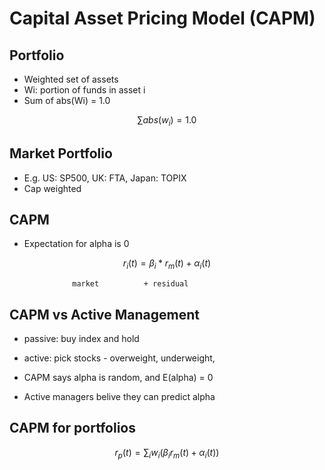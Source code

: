 # Capital Asset Pricing Model (CAPM)

## Portfolio

- Weighted set of assets
- Wi: portion of funds in asset i
- Sum of abs(Wi) = 1.0

$$ \sum abs(w_i) = 1.0 $$

## Market Portfolio

- E.g. US: SP500, UK: FTA, Japan: TOPIX
- Cap weighted


## CAPM

- Expectation for alpha is 0

$$ r_i(t) = \beta_i * r_m(t) + \alpha_i(t) $$

                  market          + residual

## CAPM vs Active Management

- passive: buy index and hold
- active: pick stocks - overweight, underweight, 

- CAPM says alpha is random, and E(alpha) = 0
- Active managers belive they can predict alpha

## CAPM for portfolios
$$ r_p(t) = \sum_i w_i(\beta_i r_m(t) + \alpha_i(t)) $$
